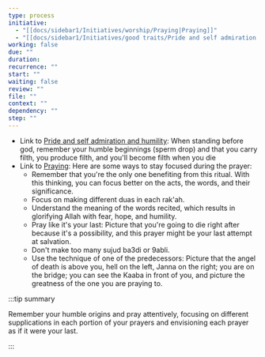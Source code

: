 ```yaml
---
type: process
initiative:
  - "[[docs/sidebar1/Initiatives/worship/Praying|Praying]]"
  - "[[docs/sidebar1/Initiatives/good traits/Pride and self admiration and humility|Pride and self admiration and humility]]"
working: false
due: ""
duration: 
recurrence: ""
start: ""
waiting: false
review: ""
file: ""
context: ""
dependency: ""
step: ""
---
```


* Link to [Pride and self admiration and humility](docs/sidebar1/Initiatives/good%20traits/Pride%20and%20self%20admiration%20and%20humility.md): When standing before god, remember your humble beginnings (sperm drop) and that you carry filth, you produce filth, and you'll become filth when you die
* Link to [Praying](docs/sidebar1/Initiatives/worship/Praying.md): Here are some ways to stay focused during the prayer:
	* Remember that you're the only one benefiting from this ritual. With this thinking, you can focus better on the acts, the words, and their significance.
	* Focus on making different duas in each rak'ah.
	* Understand the meaning of the words recited, which results in glorifying Allah with fear, hope, and humility.
	* Pray like it's your last: Picture that you're going to die right after because it's a possibility, and this prayer might be your last attempt at salvation.
	* Don't make too many sujud ba3di or 9abli.
	* Use the technique of one of the predecessors: Picture that the angel of death is above you, hell on the left, Janna on the right; you are on the bridge; you can see the Kaaba in front of you, and picture the greatness of the one you are praying to.

:::tip summary

Remember your humble origins and pray attentively, focusing on different supplications in each portion of your prayers and envisioning each prayer as if it were your last.

:::

 
